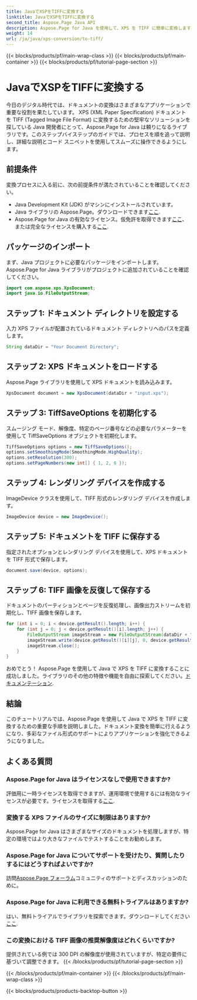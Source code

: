 ```yaml
---
title: JavaでXSPをTIFFに変換する
linktitle: JavaでXSPをTIFFに変換する
second_title: Aspose.Page Java API
description: Aspose.Page for Java を使用して、XPS を TIFF に簡単に変換します。シームレスな統合については、ステップバイステップのガイドに従ってください。ダウンロード中！
weight: 14
url: /ja/java/xps-conversion/to-tiff/
---
```


{{< blocks/products/pf/main-wrap-class >}}
{{< blocks/products/pf/main-container >}}
{{< blocks/products/pf/tutorial-page-section >}}

# JavaでXSPをTIFFに変換する

今日のデジタル時代では、ドキュメントの変換はさまざまなアプリケーションで重要な役割を果たしています。 XPS (XML Paper Specification) ドキュメントを TIFF (Tagged Image File Format) に変換するための堅牢なソリューションを探している Java 開発者にとって、Aspose.Page for Java は頼りになるライブラリです。このステップバイステップのガイドでは、プロセスを順を追って説明し、詳細な説明とコード スニペットを使用してスムーズに操作できるようにします。
## 前提条件
変換プロセスに入る前に、次の前提条件が満たされていることを確認してください。
- Java Development Kit (JDK) がマシンにインストールされています。
-  Java ライブラリの Aspose.Page。ダウンロードできます[ここ](https://releases.aspose.com/page/java/).
-  Aspose.Page for Java の有効なライセンス。仮免許を取得できます[ここ](https://purchase.aspose.com/temporary-license/)、または完全なライセンスを購入する[ここ](https://purchase.aspose.com/buy).
## パッケージのインポート
まず、Java プロジェクトに必要なパッケージをインポートします。 Aspose.Page for Java ライブラリがプロジェクトに追加されていることを確認してください。
```java
import com.aspose.xps.XpsDocument;
import java.io.FileOutputStream;
```
## ステップ 1: ドキュメント ディレクトリを設定する
入力 XPS ファイルが配置されているドキュメント ディレクトリへのパスを定義します。
```java
String dataDir = "Your Document Directory";
```
## ステップ 2: XPS ドキュメントをロードする
Aspose.Page ライブラリを使用して XPS ドキュメントを読み込みます。
```java
XpsDocument document = new XpsDocument(dataDir + "input.xps");
```
## ステップ 3: TiffSaveOptions を初期化する
スムージング モード、解像度、特定のページ番号などの必要なパラメーターを使用して TiffSaveOptions オブジェクトを初期化します。
```java
TiffSaveOptions options = new TiffSaveOptions();
options.setSmoothingMode(SmoothingMode.HighQuality);
options.setResolution(300);
options.setPageNumbers(new int[] { 1, 2, 6 });
```
## ステップ 4: レンダリング デバイスを作成する
ImageDevice クラスを使用して、TIFF 形式のレンダリング デバイスを作成します。
```java
ImageDevice device = new ImageDevice();
```
## ステップ 5: ドキュメントを TIFF に保存する
指定されたオプションとレンダリング デバイスを使用して、XPS ドキュメントを TIFF 形式で保存します。
```java
document.save(device, options);
```
## ステップ 6: TIFF 画像を反復して保存する
ドキュメントのパーティションとページを反復処理し、画像出力ストリームを初期化し、TIFF 画像を保存します。
```java
for (int i = 0; i < device.getResult().length; i++) {
    for (int j = 0; j < device.getResult()[i].length; j++) {
        FileOutputStream imageStream = new FileOutputStream(dataDir + "XPStoTIFF" + "_" + (i + 1) + "_" + (j + 1) + ".tif");
        imageStream.write(device.getResult()[i][j], 0, device.getResult()[i][j].length);
        imageStream.close();
    }
}
```
おめでとう！ Aspose.Page を使用して Java で XPS を TIFF に変換することに成功しました。ライブラリのその他の特徴や機能を自由に探索してください。[ドキュメンテーション](https://reference.aspose.com/page/java/).
## 結論
このチュートリアルでは、Aspose.Page を使用して Java で XPS を TIFF に変換するための重要な手順を説明しました。ドキュメント変換を簡単に行えるようになり、多彩なファイル形式のサポートによりアプリケーションを強化できるようになりました。
## よくある質問
### Aspose.Page for Java はライセンスなしで使用できますか?
評価用に一時ライセンスを取得できますが、運用環境で使用するには有効なライセンスが必要です。ライセンスを取得する[ここ](https://purchase.aspose.com/buy).
### 変換する XPS ファイルのサイズに制限はありますか?
Aspose.Page for Java はさまざまなサイズのドキュメントを処理しますが、特定の環境ではより大きなファイルでテストすることをお勧めします。
### Aspose.Page for Java についてサポートを受けたり、質問したりするにはどうすればよいですか?
訪問[Aspose.Page フォーラム](https://forum.aspose.com/c/page/39)コミュニティのサポートとディスカッションのために。
### Aspose.Page for Java に利用できる無料トライアルはありますか?
はい、無料トライアルでライブラリを探索できます。ダウンロードしてください[ここ](https://releases.aspose.com/).
### この変換における TIFF 画像の推奨解像度はどれくらいですか?
提供されている例では 300 DPI の解像度が使用されていますが、特定の要件に基づいて調整できます。
{{< /blocks/products/pf/tutorial-page-section >}}

{{< /blocks/products/pf/main-container >}}
{{< /blocks/products/pf/main-wrap-class >}}

{{< blocks/products/products-backtop-button >}}

